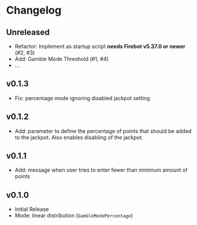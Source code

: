 # Changelog

## Unreleased
- Refactor: Implement as startup script **needs Firebot v5.37.0 or newer** (#2, #3)
- Add: Gamble Mode Threshold (#1, #4)
- …

## v0.1.3
- Fix: percentage mode ignoring disabled jackpot setting

## v0.1.2
- Add: parameter to define the percentage of points that should be added to the
  jackpot. Also enables disabling of the jackpot.

## v0.1.1
- Add: message when user tries to enter fewer than minimum amount of points

## v0.1.0
- Initial Release
- Mode: linear distribution (`GambleModePercentage`)
